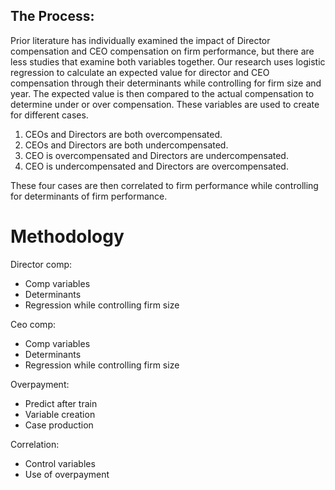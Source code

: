 ## The Process:

Prior literature has individually examined the impact of Director compensation and CEO compensation on firm performance, but there are less studies that examine both variables together. Our research uses logistic regression to calculate an expected value for director and CEO compensation through their determinants while controlling for firm size and year. The expected value is then compared to the actual compensation to determine under or over compensation. These variables are used to create for different cases.

1)  CEOs and Directors are both overcompensated.
2)  CEOs and Directors are both undercompensated.
3)  CEO is overcompensated and Directors are undercompensated.
4)  CEO is undercompensated and Directors are overcompensated.

These four cases are then correlated to firm performance while controlling for determinants of firm performance.

# Methodology

Director comp:
- Comp variables
- Determinants
- Regression while controlling firm size

Ceo comp:
- Comp variables
- Determinants
- Regression while controlling firm size

Overpayment:
- Predict after train
- Variable creation
- Case production

Correlation:
- Control variables
- Use of overpayment